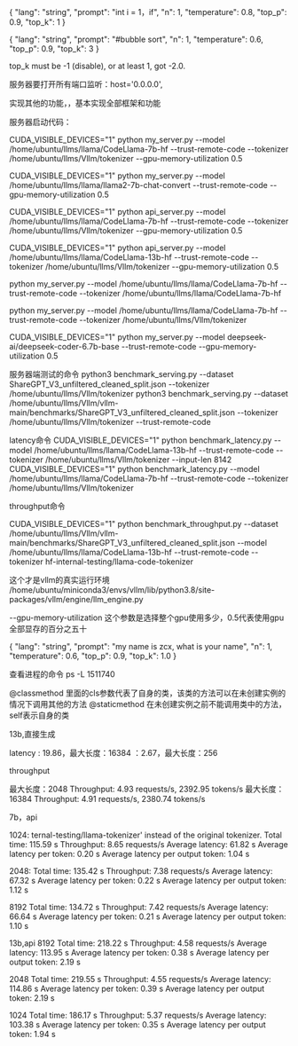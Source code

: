 {
  "lang": "string",
  "prompt": "int i = 1，if",
  "n": 1,
  "temperature": 0.8,
  "top_p": 0.9,
  "top_k": 1 
}

{
  "lang": "string",
  "prompt": "#bubble sort",
  "n": 1,
  "temperature": 0.6,
  "top_p": 0.9,
  "top_k": 3 
}

top_k must be -1 (disable), or at least 1, got -2.0.

服务器要打开所有端口监听：host='0.0.0.0',

实现其他的功能，，基本实现全部框架和功能

服务器启动代码：


CUDA_VISIBLE_DEVICES="1" python my_server.py --model /home/ubuntu/llms/llama/CodeLlama-7b-hf --trust-remote-code --tokenizer /home/ubuntu/llms/Vllm/tokenizer --gpu-memory-utilization 0.5

CUDA_VISIBLE_DEVICES="1" python my_server.py --model /home/ubuntu/llms/llama/llama2-7b-chat-convert --trust-remote-code --gpu-memory-utilization 0.5

CUDA_VISIBLE_DEVICES="1" python api_server.py --model /home/ubuntu/llms/llama/CodeLlama-7b-hf --trust-remote-code --tokenizer /home/ubuntu/llms/Vllm/tokenizer --gpu-memory-utilization 0.5

CUDA_VISIBLE_DEVICES="1" python api_server.py --model /home/ubuntu/llms/llama/CodeLlama-13b-hf --trust-remote-code --tokenizer /home/ubuntu/llms/Vllm/tokenizer --gpu-memory-utilization 0.5

python my_server.py --model /home/ubuntu/llms/llama/CodeLlama-7b-hf --trust-remote-code --tokenizer /home/ubuntu/llms/llama/CodeLlama-7b-hf

python my_server.py --model /home/ubuntu/llms/llama/CodeLlama-7b-hf --trust-remote-code --tokenizer /home/ubuntu/llms/Vllm/tokenizer

CUDA_VISIBLE_DEVICES="1" python my_server.py --model deepseek-ai/deepseek-coder-6.7b-base --trust-remote-code  --gpu-memory-utilization 0.5


服务器端测试的命令
python3 benchmark_serving.py --dataset ShareGPT_V3_unfiltered_cleaned_split.json --tokenizer /home/ubuntu/llms/Vllm/tokenizer
python3 benchmark_serving.py --dataset /home/ubuntu/llms/Vllm/vllm-main/benchmarks/ShareGPT_V3_unfiltered_cleaned_split.json --tokenizer /home/ubuntu/llms/Vllm/tokenizer --trust-remote-code 

latency命令
CUDA_VISIBLE_DEVICES="1" python benchmark_latency.py --model /home/ubuntu/llms/llama/CodeLlama-13b-hf --trust-remote-code --tokenizer /home/ubuntu/llms/Vllm/tokenizer --input-len 8142
CUDA_VISIBLE_DEVICES="1" python benchmark_latency.py --model /home/ubuntu/llms/llama/CodeLlama-7b-hf --trust-remote-code --tokenizer /home/ubuntu/llms/Vllm/tokenizer 

throughput命令

CUDA_VISIBLE_DEVICES="1" python benchmark_throughput.py --dataset /home/ubuntu/llms/Vllm/vllm-main/benchmarks/ShareGPT_V3_unfiltered_cleaned_split.json --model /home/ubuntu/llms/llama/CodeLlama-13b-hf --trust-remote-code --tokenizer hf-internal-testing/llama-code-tokenizer


这个才是vllm的真实运行环境
/home/ubuntu/miniconda3/envs/vllm/lib/python3.8/site-packages/vllm/engine/llm_engine.py

--gpu-memory-utilization 这个参数是选择整个gpu使用多少，0.5代表使用gpu全部显存的百分之五十

{
  "lang": "string",
  "prompt": "my name is zcx, what is your name",
  "n": 1,
  "temperature": 0.6,
  "top_p": 0.9,
  "top_k": 1.0 
}

查看进程的命令   ps -L 1511740

@classmethod
里面的cls参数代表了自身的类，该类的方法可以在未创建实例的情况下调用其他的方法
@staticmethod
在未创建实例之前不能调用类中的方法，self表示自身的类

13b,直接生成

latency : 19.86，最大长度：16384
        ：2.67，最大长度：256

throughput

最大长度：2048 Throughput: 4.93 requests/s, 2392.95 tokens/s
最大长度：16384 Throughput: 4.91 requests/s, 2380.74 tokens/s

7b，api

1024:
ternal-testing/llama-tokenizer' instead of the original tokenizer.
Total time: 115.59 s
Throughput: 8.65 requests/s
Average latency: 61.82 s
Average latency per token: 0.20 s
Average latency per output token: 1.04 s

2048:
Total time: 135.42 s
Throughput: 7.38 requests/s
Average latency: 67.32 s
Average latency per token: 0.22 s
Average latency per output token: 1.12 s

8192
Total time: 134.72 s
Throughput: 7.42 requests/s
Average latency: 66.64 s
Average latency per token: 0.21 s
Average latency per output token: 1.10 s

13b,api
8192
Total time: 218.22 s
Throughput: 4.58 requests/s
Average latency: 113.95 s
Average latency per token: 0.38 s
Average latency per output token: 2.19 s

2048
Total time: 219.55 s
Throughput: 4.55 requests/s
Average latency: 114.86 s
Average latency per token: 0.39 s
Average latency per output token: 2.19 s

1024
Total time: 186.17 s
Throughput: 5.37 requests/s
Average latency: 103.38 s
Average latency per token: 0.35 s
Average latency per output token: 1.94 s